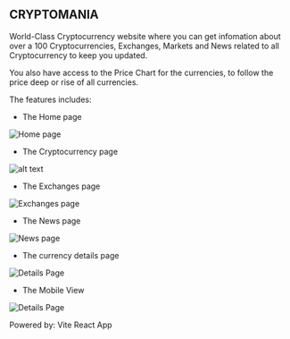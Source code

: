 ## CRYPTOMANIA 

World-Class Cryptocurrency website where
you can get infomation about over a 100 Cryptocurrencies, Exchanges, Markets and News related to all Cryptocurrency to keep you updated.

You also have access to the Price Chart for the currencies, to follow the price deep or rise of all currencies.

The features includes:

- The Home page

![Home page](./src/assets/Cryptomania-home.png)

- The Cryptocurrency page

![alt text](./src/assets/Cryptomania-cryptocurrency.png)

- The Exchanges page

![Exchanges page](./src/assets/Cryptomania-exchanges.png)

- The News page

![News page](./src/assets/Cryptomania-news.png)

- The currency details page

![Details Page](./src/assets/Cryptomania-details.png)

- The Mobile View

![Details Page](./src/assets/Cryptomania-mobile.png)

Powered by:
Vite React App